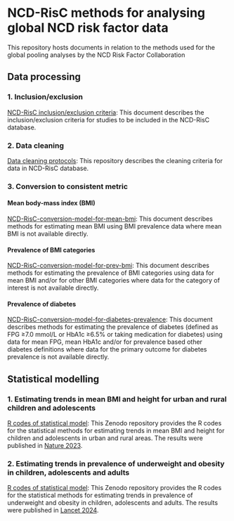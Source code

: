 # NCD-RisC methods for analysing global NCD risk factor data
This repository hosts documents in relation to the methods used for the global pooling analyses by the NCD Risk Factor Collaboration

## Data processing

### 1. Inclusion/exclusion 
[NCD-RisC inclusion/exclusion criteria](https://github.com/NCD-RisC/ncdrisc-methods/blob/main/Inclusion%20Exclusion%20criteria%20Protocol.pdf): This document describes the inclusion/exclusion criteria for studies to be included in the NCD-RisC database. 

### 2. Data cleaning
[Data cleaning protocols](https://github.com/NCD-RisC/Data-cleaning-protocol): This repository describes the cleaning criteria for data in NCD-RisC database.

### 3. Conversion to consistent metric
#### Mean body-mass index (BMI)
[NCD-RisC-conversion-model-for-mean-bmi](https://github.com/NCD-RisC/ncdrisc-methods/blob/main/NCD-RisC-conversion-model-for-mean-bmi.pdf): This document describes methods for estimating mean BMI using BMI prevalence data where mean BMI is not available directly.

#### Prevalence of BMI categories
[NCD-RisC-conversion-model-for-prev-bmi](https://github.com/NCD-RisC/ncdrisc-methods/blob/main/NCD-RisC-conversion-model-for-prev-bmi.pdf): This document describes methods for estimating the prevalence of BMI categories using data for mean BMI and/or for other BMI categories where data for the category of interest is not available directly.

#### Prevalence of diabetes
[NCD-RisC-conversion-model-for-diabetes-prevalence](https://github.com/NCD-RisC/ncdrisc-methods/blob/main/NCD-RisC-conversion-model-for-diabetes-prevalence.pdf): This document describes methods for estimating the prevalence of diabetes (defined as FPG ≥7.0 mmol/L or HbA1c ≥6.5% or taking medication for diabetes) using data for mean FPG, mean HbA1c and/or for prevalence based other diabetes definitions where data for the primary outcome for diabetes prevalence is not available directly.

## Statistical modelling

### 1. Estimating trends in mean BMI and height for urban and rural children and adolescents
[R codes of statistical model](https://zenodo.org/record/7355602): This Zenodo repository provides the R codes for the statistical methods for estimating trends in mean BMI and height for children and adolescents in urban and rural areas. The results were published in [Nature 2023](https://www.nature.com/articles/s41586-023-05772-8).

### 2. Estimating trends in prevalence of underweight and obesity in children, adolescents and adults
[R codes of statistical model](https://zenodo.org/record/10534960): This Zenodo repository provides the R codes for the statistical methods for estimating trends in prevalence of underweight and obesity in children, adolescents and adults. The results were published in [Lancet 2024](https://www.thelancet.com/journals/lancet/article/PIIS0140-6736(23)02750-2/fulltext).
